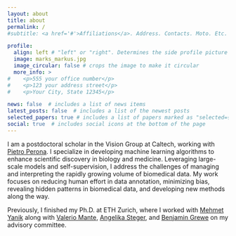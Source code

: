 ```yaml
---
layout: about
title: about
permalink: /
#subtitle: <a href='#'>Affiliations</a>. Address. Contacts. Moto. Etc.

profile:
  align: left # "left" or "right". Determines the side profile picture is shown on
  image: marks_markus.jpg
  image_circular: false # crops the image to make it circular
  more_info: >
#    <p>555 your office number</p>
#    <p>123 your address street</p>
#    <p>Your City, State 12345</p>

news: false  # includes a list of news items
latest_posts: false  # includes a list of the newest posts
selected_papers: true # includes a list of papers marked as "selected={true}"
social: true  # includes social icons at the bottom of the page
---
```


I am a postdoctoral scholar in the Vision Group at Caltech, working with [Pietro Perona](https://scholar.google.com/citations?user=j29kMCwAAAAJ&hl=en&oi=ao). I specialize in developing machine learning algorithms to enhance scientific discovery in biology and medicine. Leveraging large-scale models and self-supervision, I address the challenges of managing and interpreting the rapidly growing volume of biomedical data. My work focuses on reducing human effort in data annotation, minimizing bias, revealing hidden patterns in biomedical data, and developing new methods along the way.

Previously, I finished my Ph.D. at ETH Zurich, where I worked with [Mehmet Yanik](https://scholar.google.com/citations?user=_-KTH7wAAAAJ&hl=en) along with [Valerio Mante](https://scholar.google.com/citations?hl=en&user=2hu9WYkAAAAJ), [Angelika Steger](https://scholar.google.com/citations?hl=en&user=Kzeoyq8AAAAJ), and [Benjamin Grewe](https://scholar.google.com/citations?hl=en&user=ZA-1rh8AAAAJ) on my advisory committee.